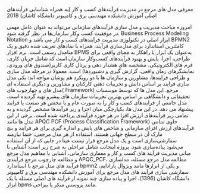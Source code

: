 معرفی مدل های مرجع در مدیریت فرآیندهای کسب و کار (به همراه شناسایی فرآیندهای اصلی آموزش دانشکده مهندسی برق و کامپیوتر دانشگاه کاشان)
2018

امروزه مباحث مدیریت و مدل سازی فرآیندهای سازمانی می‌تواند به عنوان عامل مهمی در موفقیت کسب وکار سازمان‌ها در نظر گرفته شود. Business Process Modeling Notation ابزار اصلی در تکنولوژی مدیریت فرآیندهای کسب و کار می باشد و BPMN2 کاملترین استاندارد برای مدل‌سازی فرآیند، همراه با نمادهای تعریف شده دقیق و یک متامدل رسمی است. نرم افزار BPMS به‌عنوان یک ابزار یا راهکار به معنای واقعی برای طراحی، اجرا، پایش و بهبود فرآیندهای کسب‌وکار سازمان است که شامل جریان کاری، فرم های الکترونیکی، مشخصه های هشدار دهی و پرتال کاری کاربر(صندوق های ورودی، نمایشگرهای زمان واقعی، گزارش گیری و دشبوردها) است.
معمولا در مرحله مدل سازی و طراحی فرایندها، مشاورین و سازمان ها با دو رویکرد هم پوشان مواجه اند: یکی مدل سازی فرایند بر اساس دانش و تجربیات ذهنی کارکنان و مشاورین و دیگری استفاده ای مدل های  و چهارچوب های( Framework) مرجع. این مدل ها که توسط موسسات تحقیقاتی و دانشگاهی بر اساس بهترین تجربیات سازمان های پیشرو تهیه گردیده است، مدل جامعی از فرایندهای کسب و کار را به صورت عام و یا مختص هر صنعت یا فرایند پیشنهاد می دهد. در این مدل ها، یکپارچگی میان اجزا و زیر فرآیندها مشخص گردیده و به تمامی زیر فرآیندهای ارزش افزا در هر حوزه فرآیندی پرداخته شده است. برخی از این مدل ها مانند APQC PCF (Process Classification Framework) حاوی تمامی فرآیندهای ارزش افزای سازمانی و شاخص های پایش و اندازه گیری برای هر فرایند و بنچ مارک آن در سطح جهانی هستند.
استفاده از هر مدل مرجعی، حتما نیازمند سفارشی‌سازی است و یک مدل مرجع قرار نیست عینا در جایی که از آن استفاده می‌شود پیاده‌سازی شود.
پروژه اینجانب شامل مراحلی به شرح زیر است:
آشنایی با مبانی مدیریت فرآیند های کسب و کار و معماری سازمانی، آشنایی با مفاهیم مدل مرجع و مطالعه چارچوب مرجع فرآیندی APQC_PCF، مطالعه مدل مرجع مسئله، مدلسازی فرآیند های مدل مرجع با استاندارد bpmn2 و یکی از ابزارها مانند ویژوال پارادایم، سفارشی سازی فرآیند های مدل مرجع برای آموزش دانشکده مهندسی برق و کامپیوتر دانشگاه کاشان (1396)، اجرا و پیاده سازی چند نمونه از فرآیند های اصلی مسئله با یک ابزار bpms مانند پروسس میکر یا بیزاجی.

